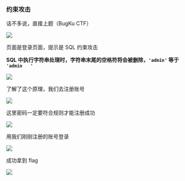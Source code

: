 ### 约束攻击

话不多说，直接上题（BugKu CTF）

![](https://pic1.imgdb.cn/item/682af36158cb8da5c8fc1a15.jpg)

页面是登录页面，提示是 SQL 约束攻击

**SQL 中执行字符串处理时，字符串末尾的空格符将会被删除，`'admin'` 等于 `'admin   '`**

![](https://pic1.imgdb.cn/item/682af40358cb8da5c8fc1a44.jpg)

了解了这个原理，我们去注册账号

![](https://pic1.imgdb.cn/item/682af41f58cb8da5c8fc1a5a.jpg)

这里密码一定要符合规则才能注册成功

![](https://pic1.imgdb.cn/item/682af43158cb8da5c8fc1a70.jpg)

用我们刚刚注册的账号登录

![](https://pic1.imgdb.cn/item/682af44458cb8da5c8fc1a7e.jpg)

成功拿到 flag

![](https://pic1.imgdb.cn/item/682af45758cb8da5c8fc1a8a.jpg)
